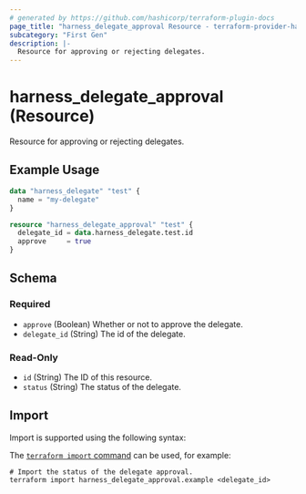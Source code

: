 ```yaml
---
# generated by https://github.com/hashicorp/terraform-plugin-docs
page_title: "harness_delegate_approval Resource - terraform-provider-harness"
subcategory: "First Gen"
description: |-
  Resource for approving or rejecting delegates.
---
```


# harness_delegate_approval (Resource)

Resource for approving or rejecting delegates.

## Example Usage

```terraform
data "harness_delegate" "test" {
  name = "my-delegate"
}

resource "harness_delegate_approval" "test" {
  delegate_id = data.harness_delegate.test.id
  approve     = true
}
```

<!-- schema generated by tfplugindocs -->
## Schema

### Required

- `approve` (Boolean) Whether or not to approve the delegate.
- `delegate_id` (String) The id of the delegate.

### Read-Only

- `id` (String) The ID of this resource.
- `status` (String) The status of the delegate.

## Import

Import is supported using the following syntax:

The [`terraform import` command](https://developer.hashicorp.com/terraform/cli/commands/import) can be used, for example:

```shell
# Import the status of the delegate approval.
terraform import harness_delegate_approval.example <delegate_id>
```
